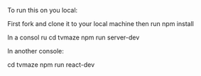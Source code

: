 To run this on you local:

First fork and clone it to your local machine
then run npm install


In a consol ru
cd tvmaze
npm run server-dev


In another console:

cd tvmaze
npm run react-dev
